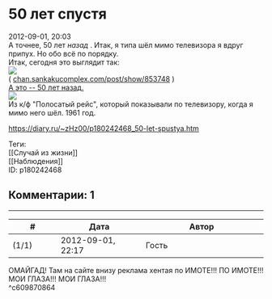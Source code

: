 50 лет спустя
=============

  
2012-09-01, 20:03  
 А точнее, 50 лет  *назад*  . Итак, я типа шёл мимо телевизора я вдруг припух. Но обо всё по порядку.   
 Итак, сегодня это выглядит так:   
   [![](http://s017.radikal.ru/i429/1209/20/1c2053c0aa0at.jpg)](http://radikal.ru/F/s017.radikal.ru/i429/1209/20/1c2053c0aa0a.jpg.html)    
 (  [chan.sankakucomplex.com/post/show/853748](http://chan.sankakucomplex.com/post/show/853748)  )    
  [А это -- 50 лет назад.](https://zHz00.diary.ru/p180242468.htm?index=1#linkmore180242468m1)      
  ![](http://i080.radikal.ru/1209/5c/32616f7cefbc.png)    
 Из к/ф "Полосатый рейс", который показывали по телевизору, когда я мимо него шёл. 1961 год.     
  
<https://diary.ru/~zHz00/p180242468_50-let-spustya.htm>  
  
Теги:  
[[Случай из жизни]]  
[[Наблюдения]]  
ID: p180242468  


Комментарии: 1
--------------

  


---



|         #         |              Дата              |                     Автор                     |           ID           |
| --- | --- | --- | --- |
| (1/1) | 2012-09-01, 22:17 | Гость | c609870864 |

  
 ОМАЙГАД! Там на сайте внизу реклама хентая по ИМОТЕ!!! ПО ИМОТЕ!!! МОИ ГЛАЗА!!! МОИ ГЛАЗА!!!   
 ^c609870864
